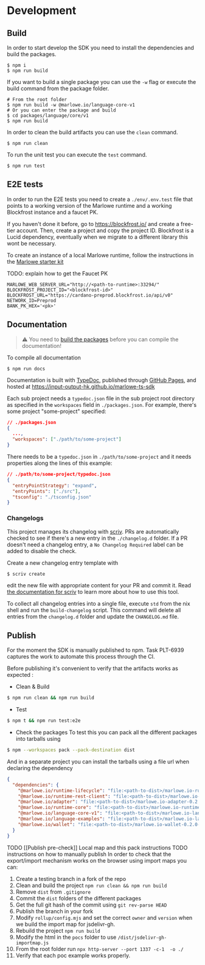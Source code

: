 # Development

## Build

In order to start develop the SDK you need to install the dependencies and build the packages.

```
$ npm i
$ npm run build
```

If you want to build a single package you can use the `-w` flag or execute the build command from the package folder.

```
# From the root folder
$ npm run build -w @marlowe.io/language-core-v1
# Or you can enter the package and build
$ cd packages/language/core/v1
$ npm run build
```

In order to clean the build artifacts you can use the `clean` command.

```
$ npm run clean
```

To run the unit test you can execute the `test` command.

```
$ npm run test
```

## E2E tests

In order to run the E2E tests you need to create a `./env/.env.test` file that points to a working version of the Marlowe runtime and a working Blockfrost instance and a faucet PK.

If you haven't done it before, go to https://blockfrost.io/ and create a free-tier account. Then, create a project and copy the project ID. Blockfrost is a Lucid dependency, eventually when
we migrate to a different library this wont be necessary.

To create an instance of a local Marlowe runtime, follow the instructions in the [Marlowe starter kit](https://github.com/input-output-hk/marlowe-starter-kit/blob/main/docs/preliminaries.md)

TODO: explain how to get the Faucet PK

```
MARLOWE_WEB_SERVER_URL="http://<path-to-runtime>:33294/"
BLOCKFROST_PROJECT_ID="<blockfrost-id>"
BLOCKFROST_URL="https://cardano-preprod.blockfrost.io/api/v0"
NETWORK_ID=Preprod
BANK_PK_HEX='<pk>'
```

## Documentation

> ⚠ You need to [build the packages](#build) before you can compile the documentation!

To compile all documentation

```
$ npm run docs
```

Documentation is built with [TypeDoc](https://typedoc.org), published through [GitHub Pages](https://pages.github.com), and hosted at https://input-output-hk.github.io/marlowe-ts-sdk

Each sub project needs a `typedoc.json` file in the sub project root directory as specified in the `workspaces` field in `./packages.json`. For example, there's some project "some-project" specified:

```json
// ./packages.json
{
  ...,
  "workspaces": ["./path/to/some-project"]
}
```

There needs to be a `typedoc.json` in `./path/to/some-project` and it needs properties along the lines of this example:

```json
// ./path/to/some-project/typedoc.json
{
  "entryPointStrategy": "expand",
  "entryPoints": ["./src"],
  "tsconfig": "./tsconfig.json"
}
```

### Changelogs

This project manages its changelog with [scriv](https://github.com/nedbat/scriv). PRs are automatically checked to see if there's a new entry in the `./changelog.d` folder. If a PR doesn't need a changelog entry, a `No Changelog Required` label can be added to disable the check.

Create a new changelog entry template with

```
$ scriv create
```

edit the new file with appropriate content for your PR and commit it. Read [the documentation for scriv](https://scriv.readthedocs.io/en) to learn more about how to use this tool.

To collect all changelog entries into a single file, execute `std` from the nix shell and run the `build-changelog` script. This command will delete all entries from the `changelog.d` folder and update the `CHANGELOG.md` file.

## Publish

For the moment the SDK is manually published to npm. Task PLT-6939 captures the work to automate this process through the CI.

Before publishing it's convenient to verify that the artifacts works as expected :

- Clean & Build

```bash
$ npm run clean && npm run build
```

- Test

```bash
$ npm t && npm run test:e2e
```

- Check the packages
  To test this you can pack all the different packages into tarballs using

```bash
$ npm --workspaces pack --pack-destination dist
```

And in a separate project you can install the tarballs using a file url when declaring the dependency

```json
{
  "dependencies": {
    "@marlowe.io/runtime-lifecycle": "file:<path-to-dist>/marlowe.io-runtime-lifecycle-0.2.0-alpha-20.tgz",
    "@marlowe.io/runtime-rest-client": "file:<path-to-dist>/marlowe.io-runtime-rest-client-0.2.0-alpha-20.tgz",
    "@marlowe.io/adapter": "file:<path-to-dist>/marlowe.io-adapter-0.2.0-alpha-20.tgz",
    "@marlowe.io/runtime-core": "file:<path-to-dist>/marlowe.io-runtime-core-0.2.0-alpha-20.tgz",
    "@marlowe.io/language-core-v1": "file:<path-to-dist>/marlowe.io-language-core-v1-0.2.0-alpha-20.tgz",
    "@marlowe.io/language-examples": "file:<path-to-dist>/marlowe.io-language-examples-0.2.0-alpha-20.tgz",
    "@marlowe.io/wallet": "file:<path-to-dist>/marlowe.io-wallet-0.2.0-alpha-20.tgz"
  }
}
```

TODO [[Publish pre-check]] Local map and this pack instructions
TODO instructions on how to manually publish
In order to check that the export/import mechanism works on the browser using import maps you can:

1. Create a testing branch in a fork of the repo
1. Clean and build the project `npm run clean && npm run build`
1. Remove `dist` from `.gitignore`
1. Commit the `dist` folders of the different packages
1. Get the full git hash of the commit using `git rev-parse HEAD`
1. Publish the branch in your fork
1. Modify `rollup/config.mjs` and set the correct `owner` and `version` when we build the import map for jsdelivr-gh.
1. Rebuild the project `npm run build`
1. Modify the html in the `pocs` folder to use `/dist/jsdelivr-gh-importmap.js`
1. From the root folder run `npx http-server --port 1337 -c-1  -o ./`
1. Verify that each poc example works properly.
